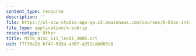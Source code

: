 ```yaml
---
content_type: resource
description: ''
file: https://ol-ocw-studio-app-qa.s3.amazonaws.com/courses/6-01sc-introduction-to-electrical-engineering-and-computer-science-i-spring-2011/f7f36a2ebf47533aa367a352cabd03c8_MIT6_01SC_S11_lec01_300k.vtt
file_type: application/x-subrip
resourcetype: Other
title: MIT6_01SC_S11_lec01_300k.srt
uid: f7f36a2e-bf47-533a-a367-a352cabd03c8
---
```

